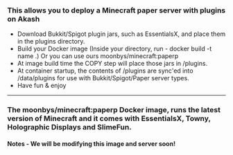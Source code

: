 ### This allows you to deploy a Minecraft paper server with plugins on Akash

- Download Bukkit/Spigot plugin jars, such as EssentialsX,  and place them in the plugins directory. 
- Build your Docker image (Inside your directory, run - docker build -t name .) Or you can use ours moonbys/minecraft:paperp
- At image build time the COPY step will place those jars in /plugins. 
- At container startup, the contents of /plugins are sync'ed into /data/plugins for use with Bukkit/Spigot/Paper server types.
- Have fun & enjoy

***

### The moonbys/minecraft:paperp Docker image, runs the latest version of Minecraft and it comes with EssentialsX, Towny, Holographic Displays and SlimeFun.

#### Notes - We will be modifying this image and server soon!

